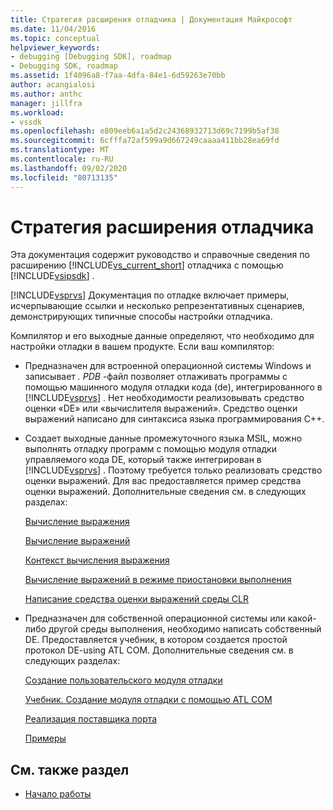 ```yaml
---
title: Стратегия расширения отладчика | Документация Майкрософт
ms.date: 11/04/2016
ms.topic: conceptual
helpviewer_keywords:
- debugging [Debugging SDK], roadmap
- Debugging SDK, roadmap
ms.assetid: 1f4096a8-f7aa-4dfa-84e1-6d59263e70bb
author: acangialosi
ms.author: anthc
manager: jillfra
ms.workload:
- vssdk
ms.openlocfilehash: e809eeb6a1a5d2c24368932713d69c7199b5af38
ms.sourcegitcommit: 6cfffa72af599a9d667249caaaa411bb28ea69fd
ms.translationtype: MT
ms.contentlocale: ru-RU
ms.lasthandoff: 09/02/2020
ms.locfileid: "80713135"
---
```

# <a name="roadmap-for-extending-the-debugger"></a>Стратегия расширения отладчика
Эта документация содержит руководство и справочные сведения по расширению [!INCLUDE[vs_current_short](../../code-quality/includes/vs_current_short_md.md)] отладчика с помощью [!INCLUDE[vsipsdk](../../extensibility/includes/vsipsdk_md.md)] .

 [!INCLUDE[vsprvs](../../code-quality/includes/vsprvs_md.md)] Документация по отладке включает примеры, исчерпывающие ссылки и несколько репрезентативных сценариев, демонстрирующих типичные способы настройки отладчика.

 Компилятор и его выходные данные определяют, что необходимо для настройки отладки в вашем продукте. Если ваш компилятор:

- Предназначен для встроенной операционной системы Windows и записывает *. PDB* -файл позволяет отлаживать программы с помощью машинного модуля отладки кода (de), интегрированного в [!INCLUDE[vsprvs](../../code-quality/includes/vsprvs_md.md)] . Нет необходимости реализовывать средство оценки «DE» или «вычислителя выражений». Средство оценки выражений написано для синтаксиса языка программирования C++.

- Создает выходные данные промежуточного языка MSIL, можно выполнять отладку программ с помощью модуля отладки управляемого кода DE, который также интегрирован в [!INCLUDE[vsprvs](../../code-quality/includes/vsprvs_md.md)] . Поэтому требуется только реализовать средство оценки выражений. Для вас предоставляется пример средства оценки выражений. Дополнительные сведения см. в следующих разделах:

   [Вычисление выражения](../../extensibility/debugger/expression-evaluation-visual-studio-debugging-sdk.md)

   [Вычисление выражений](../../extensibility/debugger/evaluating-expressions.md)

   [Контекст вычисления выражения](../../extensibility/debugger/expression-evaluation-context.md)

   [Вычисление выражений в режиме приостановки выполнения](../../extensibility/debugger/expression-evaluation-in-break-mode.md)

   [Написание средства оценки выражений среды CLR](../../extensibility/debugger/writing-a-common-language-runtime-expression-evaluator.md)

- Предназначен для собственной операционной системы или какой-либо другой среды выполнения, необходимо написать собственный DE. Предоставляется учебник, в котором создается простой протокол DE-using ATL COM. Дополнительные сведения см. в следующих разделах:

   [Создание пользовательского модуля отладки](../../extensibility/debugger/creating-a-custom-debug-engine.md)

   [Учебник. Создание модуля отладки с помощью ATL COM](https://msdn.microsoft.com/library/9097b71e-1fe7-48f7-bc00-009e25940c24)

   [Реализация поставщика порта](../../extensibility/debugger/implementing-a-port-supplier.md)

   [Примеры](../../extensibility/debugger/visual-studio-debugging-samples.md)

## <a name="see-also"></a>См. также раздел
- [Начало работы](../../extensibility/debugger/getting-started-with-debugger-extensibility.md)
